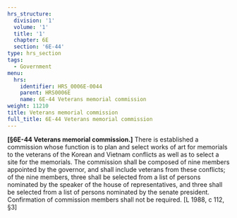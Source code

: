 ```yaml
---
hrs_structure:
  division: '1'
  volume: '1'
  title: '1'
  chapter: 6E
  section: '6E-44'
type: hrs_section
tags:
  - Government
menu:
  hrs:
    identifier: HRS_0006E-0044
    parent: HRS0006E
    name: 6E-44 Veterans memorial commission
weight: 11210
title: Veterans memorial commission
full_title: 6E-44 Veterans memorial commission
---
```

**[§6E-44 Veterans memorial commission.]** There is established a commission whose function is to plan and select works of art for memorials to the veterans of the Korean and Vietnam conflicts as well as to select a site for the memorials. The commission shall be composed of nine members appointed by the governor, and shall include veterans from these conflicts; of the nine members, three shall be selected from a list of persons nominated by the speaker of the house of representatives, and three shall be selected from a list of persons nominated by the senate president. Confirmation of commission members shall not be required. [L 1988, c 112, §3]